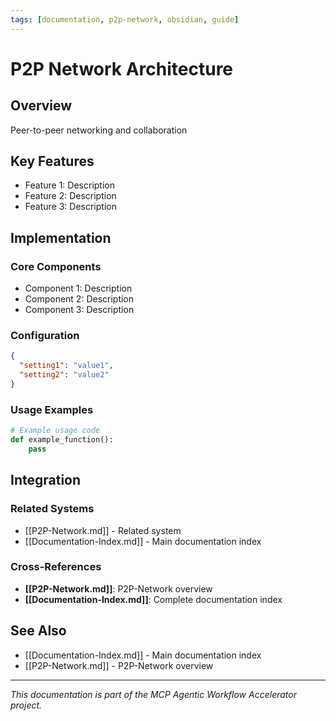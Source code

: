 ```yaml
---
tags: [documentation, p2p-network, obsidian, guide]
---
```

# P2P Network Architecture

## Overview

Peer-to-peer networking and collaboration

## Key Features

- Feature 1: Description
- Feature 2: Description  
- Feature 3: Description

## Implementation

### Core Components

- Component 1: Description
- Component 2: Description
- Component 3: Description

### Configuration

```json
{
  "setting1": "value1",
  "setting2": "value2"
}
```

### Usage Examples

```python
# Example usage code
def example_function():
    pass
```

## Integration

### Related Systems

- [[P2P-Network.md]] - Related system
- [[Documentation-Index.md]] - Main documentation index

### Cross-References

- **[[P2P-Network.md]]**: P2P-Network overview
- **[[Documentation-Index.md]]**: Complete documentation index

## See Also

- [[Documentation-Index.md]] - Main documentation index
- [[P2P-Network.md]] - P2P-Network overview

---

*This documentation is part of the MCP Agentic Workflow Accelerator project.*
